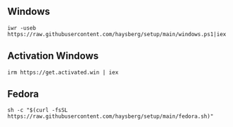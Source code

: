 ## Windows
```
iwr -useb https://raw.githubusercontent.com/haysberg/setup/main/windows.ps1|iex
```

## Activation Windows
```
irm https://get.activated.win | iex
```

## Fedora
```
sh -c "$(curl -fsSL https://raw.githubusercontent.com/haysberg/setup/main/fedora.sh)"
```
